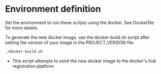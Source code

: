 # Environment definition

Set the environment to run these scripts using the docker. See Dockerfile for more details.

To generate the new docker image, use the docker-build.sh script after setting the version of your image in the PROJECT_VERSION file.

```sh
./docker-build.sh
```

* This script attempts to send the new docker image to the docker's hub registration platform.